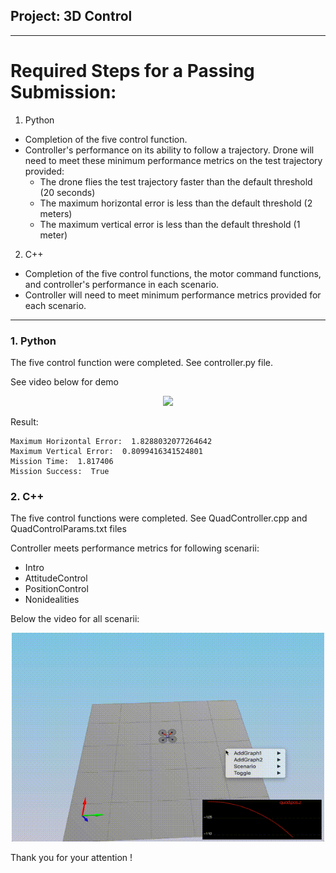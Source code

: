 ## Project: 3D Control

---

# Required Steps for a Passing Submission:
1. Python  
- Completion of the five control function.  
- Controller's performance on its ability to follow a trajectory. Drone will need to meet these minimum performance metrics on the test trajectory provided:
  - The drone flies the test trajectory faster than the default threshold (20 seconds)
  - The maximum horizontal error is less than the default threshold (2 meters)
  - The maximum vertical error is less than the default threshold (1 meter)
2. C++  
- Completion of the five control functions, the motor command functions, and controller's performance in each scenario.  
- Controller will need to meet minimum performance metrics provided for each scenario.
---


### 1. Python
The five control function were completed. See controller.py file.

See video below for demo
<p align="center">
<img src="animations/python.gif" width="500"/>
</p>
Result:

```
Maximum Horizontal Error:  1.8288032077264642
Maximum Vertical Error:  0.8099416341524801
Mission Time:  1.817406
Mission Success:  True
```

### 2. C++
The five control functions were completed. See QuadController.cpp and QuadControlParams.txt files  

Controller meets performance metrics for following scenarii:  
- Intro  
- AttitudeControl  
- PositionControl  
- Nonidealities  

Below the video for all scenarii:
<p align="center">
<img src="animations/cpp.gif" width="500"/>
</p>  


Thank you for your attention !